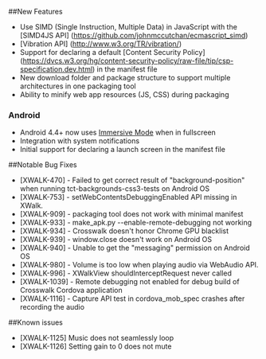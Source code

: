 ##New Features

* Use SIMD (Single Instruction, Multiple Data) in JavaScript with the [SIMD4JS API] (https://github.com/johnmccutchan/ecmascript_simd)
* [Vibration API] (http://www.w3.org/TR/vibration/)
* Support for declaring a default [Content Security Policy] (https://dvcs.w3.org/hg/content-security-policy/raw-file/tip/csp-specification.dev.html) in the manifest file 
* New download folder and package structure to support multiple architectures in one packaging tool
* Ability to minify web app resources (JS, CSS) during packaging

### Android

* Android 4.4+ now uses [Immersive Mode](https://developer.android.com/about/versions/kitkat.html#44-immersive) when in fullscreen
* Integration with system notifications
* Initial support for declaring a launch screen in the manifest file

##Notable Bug Fixes

* [XWALK-470] - Failed to get correct result of "background-position" when running tct-backgrounds-css3-tests on Android OS
* [XWALK-753] - setWebContentsDebuggingEnabled API missing in XWalk.
* [XWALK-909] - packaging tool does not work with minimal manifest
* [XWALK-933] - make_apk.py --enable-remote-debugging not working
* [XWALK-934] - Crosswalk doesn't honor Chrome GPU blacklist 
* [XWALK-939] - window.close doesn't work on Android OS
* [XWALK-940] - Unable to get the "messaging" permission on Android OS
* [XWALK-980] - Volume is too low when playing audio via WebAudio API.
* [XWALK-996] - XWalkView shouldInterceptRequest never called
* [XWALK-1039] - Remote debugging not enabled for debug build of Crosswalk Cordova application
* [XWALK-1116] - Capture API test in cordova_mob_spec crashes after recording the audio

##Known issues

* [XWALK-1125] Music does not seamlessly loop
* [XWALK-1126] Setting gain to 0 does not mute
